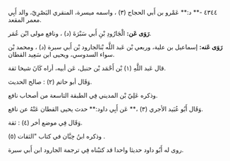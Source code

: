 ٤٣٤٤ -** د:** عَمْرو بن أَبي الحجاج (٣) ، واسمه ميسرة، المنقري البَصْرِيّ، والد أَبِي معمر المقعد.

**رَوَى عَن:** الْجَارُودِ بْنِ أَبي سَبْرَةَ (د) ، ونافع مولى ابْن عُمَر.

**رَوَى عَنه:** إسماعيل بن علية، وربعي بْن عَبد اللَّه بْنالجارود بْن أَبي سبرة (د) ، ومحمد بْن سواء السدوسي، ويحيى ابن سَعِيد القطان.

قال عَبد اللَّهِ (١) بْن أَحْمَد بْن حنبل، عَن أبيه، أراه كَانَ شيخا ثقة.

وَقَال أبو حاتم (٢) : صالح الحديث.

وذكره عَلِيّ بْن المديني فِي الطبقة التاسعة من أصحاب نافع.

وَقَال أَبُو عُبَيد الأجري (٣) ،** عَن أَبِي داود:** حدث يحيى القطان عَنْهُ عن نافع.

وَقَال فِي موضع أخر (٤) : ثقة.

وذكره ابنُ حِبَّان في كتاب "الثقات (٥) .

روى له أَبُو داود حديثا واحدا قد كتبْناه فِي ترجمة الجارود ابن أَبي سبرة.